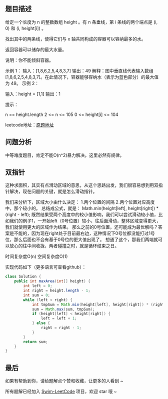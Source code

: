 ## 题目描述


给定一个长度为 n 的整数数组 height 。有 n 条垂线，第 i 条线的两个端点是 (i, 0) 和 (i, height[i]) 。

找出其中的两条线，使得它们与 x 轴共同构成的容器可以容纳最多的水。

返回容器可以储存的最大水量。

说明：你不能倾斜容器。

示例 1：
输入：[1,8,6,2,5,4,8,3,7]
输出：49 
解释：图中垂直线代表输入数组 [1,8,6,2,5,4,8,3,7]。在此情况下，容器能够容纳水（表示为蓝色部分）的最大值为 49。
示例 2：

输入：height = [1,1]
输出：1
 

提示：

n == height.length
2 <= n <= 105
0 <= height[i] <= 104



leetcode地址：[原题地址](https://leetcode-cn.com/problems/container-with-most-water/solution/niu-niu-ma-te-shuang-zhi-zhen-liang-duan-akth/)

## 问题分析

中等难度题目，肯定不能O(n^2)暴力解决。这里必然有规律。
​

## 双指针

这种求面积，其实有点滑动区域的意思，从这个思路出发，我们很容易想到用双指针解决，现在问题的关键，就是怎么滑动指针。

我们来分析下，区域大小由什么决定：
1.两个位置的间隔
2.两个位置对应高度中，那个较小的。
总结成公式，就是：
Math.min(height[left], height[right]) * (right - left);
既然结果受两个高度中的较小值影响，我们可以尝试滑动较小值，比如我们的例子1，一开始left（0号位置）较小，往后面滑动，整体区域变得更大，我们就使用更大的区域作为结果。
那么之前的0号位置，还可能成为最优解吗？答案是不能的，因为现在right处于目前最右边，这种情况下0号位都没能打过1号位，那么后面也不会有基于0号位的更大值出现了。
想通了这个，那我们两端就可以放心的往中间收拢，两者碰撞之时，就是循环结束之日。


时间复杂度O(n)
空间复杂度O(1)​


实现代码如下（更多语言可查看github）：

``` java
class Solution {
    public int maxArea(int[] height) {
        int left = 0;
        int right = height.length - 1;
        int sum = 0;
        while (left < right) {
            int tmpSum = Math.min(height[left], height[right]) * (right - left);
            sum = Math.max(sum, tmpSum);
            if (height[left] < height[right]) {
                left = left + 1;
            } else {
                right = right - 1;
            }
        } 
        return sum;
    }
}
```

## 最后
如果有帮助到你，请给题解点个赞和收藏，让更多的人看到 ~

所有题解已经加入 [Swim-LeetCode](https://github.com/niuniumart/Swim-LeetCode) 项目，欢迎 star 哦 ~